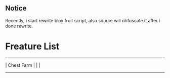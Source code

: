 ## Notice
Recently, i start rewrite blox fruit script, also source will obfuscate it after i done rewrite.

# Freature List

_____________
| Chest Farm |
|            |
_____________
